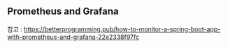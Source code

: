 ## Prometheus and Grafana

참고 : https://betterprogramming.pub/how-to-monitor-a-spring-boot-app-with-prometheus-and-grafana-22e2338f97fc